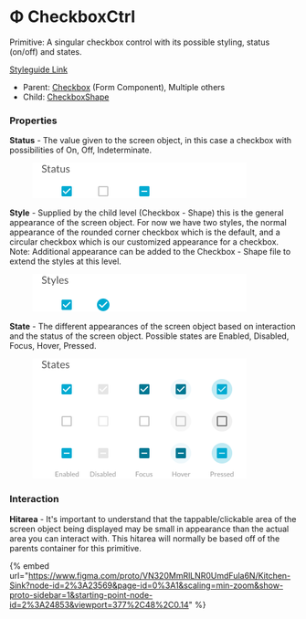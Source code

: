 # Φ CheckboxCtrl

Primitive: A singular checkbox control with its possible styling, status (on/off) and states.

[Styleguide Link](https://zpl.io/aRnzW0p)

* Parent: [Checkbox](../../components/form/checkbox.md) (Form Component), Multiple others
* Child: [CheckboxShape](checkbox-shape.md)

### Properties

**Status** - The value given to the screen object, in this case a checkbox with possibilities of On, Off, Indeterminate.

<figure><img src="../../../.gitbook/assets/Status.png" alt=""><figcaption></figcaption></figure>

**Style** - Supplied by the child level (Checkbox - Shape) this is the general appearance of the screen object. For now we have two styles, the normal appearance of the rounded corner checkbox which is the default, and a circular checkbox which is our customized appearance for a checkbox. Note: Additional appearance can be added to the Checkbox - Shape file to extend the styles at this level.

<figure><img src="../../../.gitbook/assets/Style (1).png" alt=""><figcaption></figcaption></figure>

**State** - The different appearances of the screen object based on interaction and the status of the screen object. Possible states are Enabled, Disabled, Focus, Hover, Pressed.

<figure><img src="../../../.gitbook/assets/States.png" alt=""><figcaption></figcaption></figure>

### Interaction

**Hitarea** - It's important to understand that the tappable/clickable area of the screen object being displayed may be small in appearance than the actual area you can interact with. This hitarea will normally be based off of the parents container for this primitive.

{% embed url="https://www.figma.com/proto/VN320MmRlLNR0UmdFula6N/Kitchen-Sink?node-id=2%3A23569&page-id=0%3A1&scaling=min-zoom&show-proto-sidebar=1&starting-point-node-id=2%3A24853&viewport=377%2C48%2C0.14" %}
